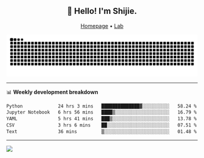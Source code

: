 <h2 align="center">👋 Hello! I'm Shijie.</h2>
<p align="center">
  <a href="https://xu-shi-jie.github.io"> Homepage</a> •
  <a href="https://onoda-lab.jp"> Lab </a>
</p>

![Snake animation](https://github.com/xu-shi-jie/xu-shi-jie/blob/output/github-snake.svg)


-------

📊 **Weekly development breakdown**
<!--START_SECTION:waka-->

```txt
Python             24 hrs 3 mins   ██████████████▓░░░░░░░░░░   58.24 %
Jupyter Notebook   6 hrs 56 mins   ████▒░░░░░░░░░░░░░░░░░░░░   16.79 %
YAML               5 hrs 41 mins   ███▒░░░░░░░░░░░░░░░░░░░░░   13.78 %
CSV                3 hrs 6 mins    ██░░░░░░░░░░░░░░░░░░░░░░░   07.51 %
Text               36 mins         ▒░░░░░░░░░░░░░░░░░░░░░░░░   01.48 %
```

<!--END_SECTION:waka-->

-------
![](https://komarev.com/ghpvc/?username=xu-shi-jie&style=flat-square&color=blue) 
